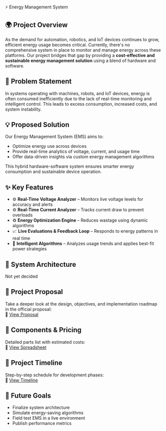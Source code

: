 ⚡ Energy Management System

## 🌍 Project Overview  
As the demand for automation, robotics, and IoT devices continues to grow, efficient energy usage becomes critical. Currently, there's no comprehensive system in place to monitor and manage energy across these platforms. Our project bridges that gap by providing a **cost-effective and sustainable energy management solution** using a blend of hardware and software.

## 🚧 Problem Statement  
In systems operating with machines, robots, and IoT devices, energy is often consumed inefficiently due to the lack of real-time monitoring and intelligent control. This leads to excess consumption, increased costs, and system instability.

## 💡 Proposed Solution  
Our Energy Management System (EMS) aims to:
- Optimize energy use across devices
- Provide real-time analytics of voltage, current, and usage time
- Offer data-driven insights via custom energy management algorithms

This hybrid hardware-software system ensures smarter energy consumption and sustainable device operation.

## ✨ Key Features  
- ⚙️ **Real-Time Voltage Analyzer** – Monitors live voltage levels for accuracy and alerts  
- ⚙️ **Real-Time Current Analyzer** – Tracks current draw to prevent overloads  
- ♻️ **Energy Optimization Engine** – Reduces wastage using dynamic algorithms  
- 📈 **Live Evaluations & Feedback Loop** – Responds to energy patterns in real time  
- 🧠 **Intelligent Algorithms** – Analyzes usage trends and applies best-fit power strategies

## 🧩 System Architecture  
Not yet decided

## 📎 Project Proposal  
Take a deeper look at the design, objectives, and implementation roadmap in the official proposal:  
🔗 [View Proposal](https://www.canva.com/design/DAGtHXdfTxg/GgXq1b6ccnLYrSpU-zGLhA/edit?utm_content=DAGtHXdfTxg&utm_campaign=designshare&utm_medium=link2&utm_source=sharebutton)

## 🧾 Components & Pricing  
Detailed parts list with estimated costs:  
🔗 [View Spreadsheet](https://docs.google.com/spreadsheets/d/1cXV4XG5jQ9G6eW18AwzuBuEaub0IZ5mg2qbm_vdHxKc/edit?usp=sharing)

## 📅 Project Timeline  
Step-by-step schedule for development phases:  
🔗 [View Timeline](https://docs.google.com/spreadsheets/d/1VoX2qq9c91SYAiudCl3KWpVTfuusYsa_9-8yCehk1EI/edit?usp=sharing)

## 🚀 Future Goals  
- Finalize system architecture  
- Simulate energy-saving algorithms  
- Field test EMS in a live environment  
- Publish performance metrics  
